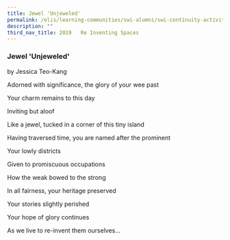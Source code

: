 ```yaml
---
title: Jewel 'Unjeweled'
permalink: /elis/learning-communities/swi-alumni/swi-continuity-activities/jewel-unjeweled/
description: ""
third_nav_title: 2019   Re Inventing Spaces
---
```

### Jewel 'Unjeweled'

by Jessica Teo-Kang

Adorned with significance, the glory of your wee past

Your charm remains to this day

Inviting but aloof

Like a jewel, tucked in a corner of this tiny island

Having traversed time, you are named after the prominent

Your lowly districts

Given to promiscuous occupations

How the weak bowed to the strong

In all fairness, your heritage preserved

Your stories slightly perished

Your hope of glory continues

As we live to re-invent them ourselves…